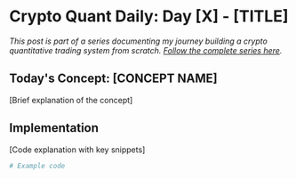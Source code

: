 # Crypto Quant Daily: Day [X] - [TITLE]

*This post is part of a series documenting my journey building a crypto quantitative trading system from scratch. [Follow the complete series here](https://medium.com/YOUR_MEDIUM_HANDLE).*

## Today's Concept: [CONCEPT NAME]

[Brief explanation of the concept]

## Implementation

[Code explanation with key snippets]

```python
# Example code
